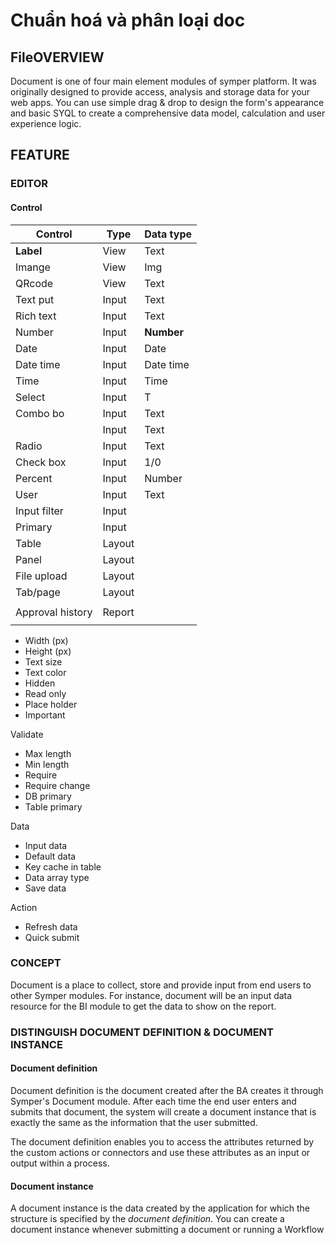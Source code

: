 # Chuẩn hoá và phân loại doc

## FileOVERVIEW

Document is one of four main element modules of symper platform. It was originally designed to provide access, analysis and storage data for your web apps. You can use simple drag & drop to design the form's appearance and basic SYQL to create a comprehensive data model, calculation and user experience logic.

## **FEATURE**

### **EDITOR**

#### Control <a href="#control" id="control"></a>

| Control          | Type   | Data type  |
| ---------------- | ------ | ---------- |
| **Label**        | View   | Text       |
| Imange           | View   | Img        |
| QRcode           | View   | Text       |
| Text put         | Input  | Text       |
| Rich text        | Input  | Text       |
| Number           | Input  | **Number** |
| Date             | Input  | Date       |
| Date time        | Input  | Date time  |
| Time             | Input  | Time       |
| Select           | Input  | T          |
| Combo bo         | Input  | Text       |
|                  | Input  | Text       |
| Radio            | Input  | Text       |
| Check box        | Input  | 1/0        |
| Percent          | Input  | Number     |
| User             | Input  | Text       |
| Input filter     | Input  |            |
| Primary          | Input  |            |
| Table            | Layout |            |
| Panel            | Layout |            |
| File upload      | Layout |            |
| Tab/page         | Layout |            |
|                  |        |            |
| Approval history | Report |            |
|                  |        |            |



* Width (px)
* Height (px)
* Text size
* Text color
* Hidden
* Read only
* Place holder
* Important

Validate

* Max length
* Min length
* Require
* Require change
* DB primary
* Table primary

Data

* Input data
* Default data
* Key cache in table
* Data array type
* Save data

Action

* Refresh data
* Quick submit

### **CONCEPT**

Document is a place to collect, store and provide input from end users to other Symper modules. For instance, document will be an input data resource for the BI module to get the data to show on the report.

### DISTINGUISH DOCUMENT DEFINITION & DOCUMENT INSTANCE

#### Document definition

Document definition is the document created after the BA creates it through Symper's Document module. After each time the end user enters and submits that document, the system will create a document instance that is exactly the same as the information that the user submitted.

The document definition enables you to access the attributes returned by the custom actions or connectors and use these attributes as an input or output within a process.

#### Document instance

A document instance is the data created by the application for which the structure is specified by the _document definition_. You can create a document instance whenever submitting a document or running a Workflow

